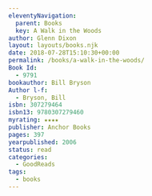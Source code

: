 ```yaml
---
eleventyNavigation:
  parent: Books
  key: A Walk in the Woods
author: Glenn Dixon
layout: layouts/books.njk
date: 2018-07-28T15:10:30+00:00
permalink: /books/a-walk-in-the-woods/
Book Id:
  - 9791
bookauthor: Bill Bryson
Author l-f:
  - Bryson, Bill
isbn: 307279464
isbn13: 9780307279460
myrating: ★★★★
publisher: Anchor Books
pages: 397
yearpublished: 2006
status: read
categories:
  - GoodReads
tags:
  - books
---
```

